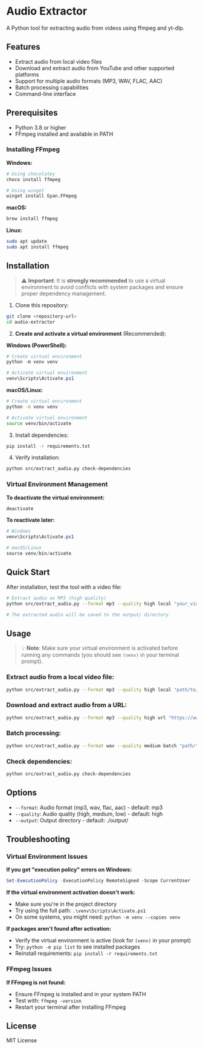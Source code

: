 # Audio Extractor

A Python tool for extracting audio from videos using ffmpeg and yt-dlp.

## Features

- Extract audio from local video files
- Download and extract audio from YouTube and other supported platforms
- Support for multiple audio formats (MP3, WAV, FLAC, AAC)
- Batch processing capabilities
- Command-line interface

## Prerequisites

- Python 3.8 or higher
- FFmpeg installed and available in PATH

### Installing FFmpeg

**Windows:**
```bash
# Using chocolatey
choco install ffmpeg

# Using winget
winget install Gyan.FFmpeg
```

**macOS:**
```bash
brew install ffmpeg
```

**Linux:**
```bash
sudo apt update
sudo apt install ffmpeg
```

## Installation

> ⚠️ **Important**: It is **strongly recommended** to use a virtual environment to avoid conflicts with system packages and ensure proper dependency management.

1. Clone this repository:
```bash
git clone <repository-url>
cd audio-extractor
```

2. **Create and activate a virtual environment** (Recommended):

**Windows (PowerShell):**
```powershell
# Create virtual environment
python -m venv venv

# Activate virtual environment
venv\Scripts\Activate.ps1
```

**macOS/Linux:**
```bash
# Create virtual environment
python -m venv venv

# Activate virtual environment
source venv/bin/activate
```

3. Install dependencies:
```bash
pip install -r requirements.txt
```

4. Verify installation:
```bash
python src/extract_audio.py check-dependencies
```

### Virtual Environment Management

**To deactivate the virtual environment:**
```bash
deactivate
```

**To reactivate later:**
```powershell
# Windows
venv\Scripts\Activate.ps1

# macOS/Linux
source venv/bin/activate
```

## Quick Start

After installation, test the tool with a video file:

```bash
# Extract audio as MP3 (high quality)
python src/extract_audio.py --format mp3 --quality high local "your_video.mp4"

# The extracted audio will be saved to the output/ directory
```

## Usage

> 💡 **Note**: Make sure your virtual environment is activated before running any commands (you should see `(venv)` in your terminal prompt).

### Extract audio from a local video file:
```bash
python src/extract_audio.py --format mp3 --quality high local "path/to/video.mp4"
```

### Download and extract audio from a URL:
```bash
python src/extract_audio.py --format mp3 --quality high url "https://www.youtube.com/watch?v=VIDEO_ID"
```

### Batch processing:
```bash
python src/extract_audio.py --format wav --quality medium batch "path/to/video_folder/"
```

### Check dependencies:
```bash
python src/extract_audio.py check-dependencies
```

## Options

- `--format`: Audio format (mp3, wav, flac, aac) - default: mp3
- `--quality`: Audio quality (high, medium, low) - default: high
- `--output`: Output directory - default: ./output/

## Troubleshooting

### Virtual Environment Issues

**If you get "execution policy" errors on Windows:**
```powershell
Set-ExecutionPolicy -ExecutionPolicy RemoteSigned -Scope CurrentUser
```

**If the virtual environment activation doesn't work:**
- Make sure you're in the project directory
- Try using the full path: `.\venv\Scripts\Activate.ps1`
- On some systems, you might need: `python -m venv --copies venv`

**If packages aren't found after activation:**
- Verify the virtual environment is active (look for `(venv)` in your prompt)
- Try: `python -m pip list` to see installed packages
- Reinstall requirements: `pip install -r requirements.txt`

### FFmpeg Issues

**If FFmpeg is not found:**
- Ensure FFmpeg is installed and in your system PATH
- Test with: `ffmpeg -version`
- Restart your terminal after installing FFmpeg

## License

MIT License
